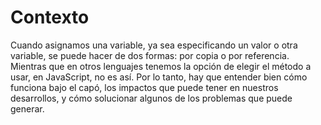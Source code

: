 # Contexto
Cuando asignamos una variable, ya sea especificando un valor o otra variable, se puede hacer de dos formas: por copia o por referencia. Mientras que en otros lenguajes tenemos la opción de elegir el método a usar, en JavaScript, no es así. Por lo tanto, hay que entender bien cómo funciona bajo el capó, los impactos que puede tener en nuestros desarrollos, y cómo solucionar algunos de los problemas que puede generar.